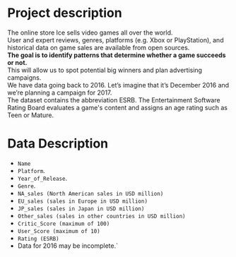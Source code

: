# Project description  

The online store Ice sells video games all over the world.  
User and expert reviews, genres, platforms (e.g. Xbox or PlayStation), and historical data on game sales are available from open sources.  
**The goal is to identify patterns that determine whether a game succeeds or not.**  
This will allow us to spot potential big winners and plan advertising campaigns.  
We have data going back to 2016. Let’s imagine that it’s December 2016 and we’re planning a campaign for 2017.  
The dataset contains the abbreviation ESRB. The Entertainment Software Rating Board evaluates a game's content and assigns an age rating such as Teen or Mature.


# Data Description 
* `Name`     
* `Platform`.   
* `Year_of_Release`.   
* `Genre`.       
* `NA_sales (North American sales in USD million)`  
* `EU_sales (sales in Europe in USD million)` 
* `JP_sales (sales in Japan in USD million)`  
* `Other_sales (sales in other countries in USD million)` 
* `Critic_Score (maximum of 100)` 
* `User_Score (maximum of 10)` 
* `Rating (ESRB)` 
* Data for 2016 may be incomplete.`
